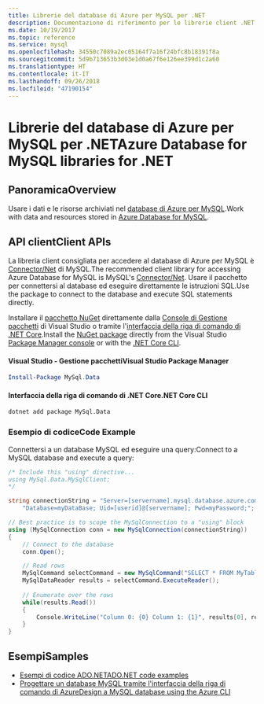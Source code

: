 ```yaml
---
title: Librerie del database di Azure per MySQL per .NET
description: Documentazione di riferimento per le librerie client .NET per il database di Azure per MySQL
ms.date: 10/19/2017
ms.topic: reference
ms.service: mysql
ms.openlocfilehash: 34550c7089a2ec05164f7a16f24bfc8b18391f8a
ms.sourcegitcommit: 5d9b713653b3d03e1d0a67f6e126ee399d1c2a60
ms.translationtype: HT
ms.contentlocale: it-IT
ms.lasthandoff: 09/26/2018
ms.locfileid: "47190154"
---
```

# <a name="azure-database-for-mysql-libraries-for-net"></a><span data-ttu-id="cebf9-103">Librerie del database di Azure per MySQL per .NET</span><span class="sxs-lookup"><span data-stu-id="cebf9-103">Azure Database for MySQL libraries for .NET</span></span>

## <a name="overview"></a><span data-ttu-id="cebf9-104">Panoramica</span><span class="sxs-lookup"><span data-stu-id="cebf9-104">Overview</span></span>

<span data-ttu-id="cebf9-105">Usare i dati e le risorse archiviati nel [database di Azure per MySQL](/azure/mysql/overview).</span><span class="sxs-lookup"><span data-stu-id="cebf9-105">Work with data and resources stored in [Azure Database for MySQL](/azure/mysql/overview).</span></span>

## <a name="client-apis"></a><span data-ttu-id="cebf9-106">API client</span><span class="sxs-lookup"><span data-stu-id="cebf9-106">Client APIs</span></span>

<span data-ttu-id="cebf9-107">La libreria client consigliata per accedere al database di Azure per MySQL è [Connector/Net](https://dev.mysql.com/doc/connector-net/en) di MySQL.</span><span class="sxs-lookup"><span data-stu-id="cebf9-107">The recommended client library for accessing Azure Database for MySQL is MySQL's [Connector/Net](https://dev.mysql.com/doc/connector-net/en).</span></span> <span data-ttu-id="cebf9-108">Usare il pacchetto per connettersi al database ed eseguire direttamente le istruzioni SQL.</span><span class="sxs-lookup"><span data-stu-id="cebf9-108">Use the package to connect to the database and execute SQL statements directly.</span></span> 

<span data-ttu-id="cebf9-109">Installare il [pacchetto NuGet](https://www.nuget.org/packages/MySql.Data) direttamente dalla [Console di Gestione pacchetti][PackageManager] di Visual Studio o tramite l'[interfaccia della riga di comando di .NET Core][DotNetCLI].</span><span class="sxs-lookup"><span data-stu-id="cebf9-109">Install the [NuGet package](https://www.nuget.org/packages/MySql.Data) directly from the Visual Studio [Package Manager console][PackageManager] or with the [.NET Core CLI][DotNetCLI].</span></span>

#### <a name="visual-studio-package-manager"></a><span data-ttu-id="cebf9-110">Visual Studio - Gestione pacchetti</span><span class="sxs-lookup"><span data-stu-id="cebf9-110">Visual Studio Package Manager</span></span>

```powershell
Install-Package MySql.Data
```

#### <a name="net-core-cli"></a><span data-ttu-id="cebf9-111">Interfaccia della riga di comando di .NET Core</span><span class="sxs-lookup"><span data-stu-id="cebf9-111">.NET Core CLI</span></span>

```bash
dotnet add package MySql.Data
```

### <a name="code-example"></a><span data-ttu-id="cebf9-112">Esempio di codice</span><span class="sxs-lookup"><span data-stu-id="cebf9-112">Code Example</span></span>

<span data-ttu-id="cebf9-113">Connettersi a un database MySQL ed eseguire una query:</span><span class="sxs-lookup"><span data-stu-id="cebf9-113">Connect to a MySQL database and execute a query:</span></span>

```csharp
/* Include this "using" directive...
using MySql.Data.MySqlClient;
*/

string connectionString = "Server=[servername].mysql.database.azure.com; " +
    "Database=myDataBase; Uid=[userid]@[servername]; Pwd=myPassword;";

// Best practice is to scope the MySqlConnection to a "using" block
using (MySqlConnection conn = new MySqlConnection(connectionString))
{
    // Connect to the database
    conn.Open();

    // Read rows
    MySqlCommand selectCommand = new MySqlCommand("SELECT * FROM MyTable", conn);
    MySqlDataReader results = selectCommand.ExecuteReader();
    
    // Enumerate over the rows
    while(results.Read())
    {
        Console.WriteLine("Column 0: {0} Column 1: {1}", results[0], results[1]);
    }
}
```

## <a name="samples"></a><span data-ttu-id="cebf9-114">Esempi</span><span class="sxs-lookup"><span data-stu-id="cebf9-114">Samples</span></span>

- [<span data-ttu-id="cebf9-115">Esempi di codice ADO.NET</span><span class="sxs-lookup"><span data-stu-id="cebf9-115">ADO.NET code examples</span></span>](/dotnet/framework/data/adonet/ado-net-code-examples)
- [<span data-ttu-id="cebf9-116">Progettare un database MySQL tramite l'interfaccia della riga di comando di Azure</span><span class="sxs-lookup"><span data-stu-id="cebf9-116">Design a MySQL database using the Azure CLI</span></span>](https://docs.microsoft.com/azure/mysql/tutorial-design-database-using-cli) 

[PackageManager]: https://docs.microsoft.com/nuget/tools/package-manager-console
[DotNetCLI]: https://docs.microsoft.com/dotnet/core/tools/dotnet-add-package

